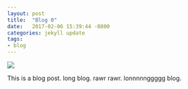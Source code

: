 ```yaml
---
layout: post
title:  "Blog 0"
date:   2017-02-06 15:39:44 -0800
categories: jekyll update
tags:
- blog
---
```

<img src="BASE/assets/wbb2.png" >

This is a blog post.
long blog.
rawr rawr.
lonnnnnggggg blog.
